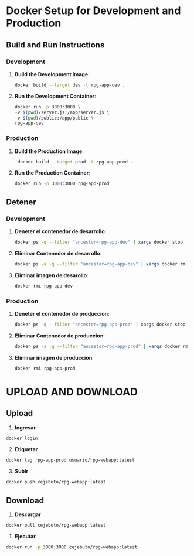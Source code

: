 # Docker Setup for Development and Production

## Build and Run Instructions

### Development
1. **Build the Development Image**:
   ```bash
   docker build --target dev -t rpg-app-dev .
   ```
   
2. **Run the Development Container**:
   ```bash
   docker run -p 3000:3000 \
   -v $(pwd)/server.js:/app/server.js \
   -v $(pwd)/public:/app/public \
   rpg-app-dev
   ```

### Production

1. **Build the Production Image**:
   ```bash
    docker build --target prod -t rpg-app-prod .
   ```

2. **Run the Production Container**:
   ```bash
   docker run -p 3000:3000 rpg-app-prod
   ```
   
## Detener

### Development
1. **Deneter el contenedor de desarrollo**:
   ```bash
   docker ps -q --filter "ancestor=rpg-app-dev" | xargs docker stop
   ```
2. **Eliminar Contenedor de desarrollo**:
   ```bash
   docker ps -a -q --filter "ancestor=rpg-app-dev" | xargs docker rm
   ```
3. **Eliminar imagen de desarollo**:
   ```bash
   docker rmi rpg-app-dev
   ```


### Production
1. **Deneter el contenedor de produccion**:
   ```bash
   docker ps -q --filter "ancestor=rpg-app-prod" | xargs docker stop
   ```
2. **Eliminar Contenedor de produccion**:
   ```bash
   docker ps -a -q --filter "ancestor=rpg-app-prod" | xargs docker rm
   ```
1. **Eliminar imagen de produccion**:
   ```bash
   docker rmi rpg-app-prod
   ```
   

# UPLOAD AND DOWNLOAD
## Upload
1. **Ingresar**
```bash
docker login
```
2. **Etiquetar**
```bash
docker tag rpg-app-prod usuario/rpg-webapp:latest
   ```
3. **Subir**
```bash
docker push cejebuto/rpg-webapp:latest
```

## Download
1. **Descargar**
```bash
docker pull cejebuto/rpg-webapp:latest
```
1. **Ejecutar**
```bash
docker run -p 3000:3000 cejebuto/rpg-webapp:latest
```
